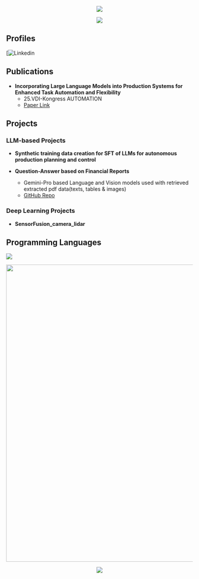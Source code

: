 <!-- 1. waving head-->
<!-- https://github.com/kyechan99/capsule-render -->
<p align="center">
<img src="https://capsule-render.vercel.app/api?type=waving&color=timeGradient&height=300&&section=header&text=HI%20THERE!&fontSize=90&fontAlign=50&fontAlignY=30&desc=I%20am%20Jize!&descAlign=50&descSize=30&descAlignY=60&animation=twinkling">
</p>

<!-- 2. falshing welcome-->
<!-- https://github.com/DenverCoder1/readme-typing-svg -->
<p align="center">
<img src="https://readme-typing-svg.demolab.com?font=Fira Code&size=25&pause=1000&center=true&vCenter=true&random=false&width=600&lines=Welcome+to+my+GitHub+profile+page!" />
</p>

## Profiles
[![Linkedin]()

## Publications
- **Incorporating Large Language Models into Production Systems for Enhanced Task Automation and Flexibility**
  - 25.VDI-Kongress AUTOMATION
  - [Paper Link](https://arxiv.org/abs/2407.08550)

## Projects
### LLM-based Projects
- **Synthetic training data creation for SFT of LLMs for autonomous production planning and control**

- **Question-Answer based on Financial Reports**
  - Gemini-Pro based Language and Vision models used with retrieved extracted pdf data(texts, tables & images)
  - [GitHub Repo]()
 
### Deep Learning Projects
- **SensorFusion_camera_lidar**
  

## Programming Languages
<!-- https://github.com/tandpfun/skill-icons -->
<img align="center" src="https://skillicons.dev/icons?i=py,cpp&theme=light" />
</p>

<!-- contribution graph-->
<!-- https://github.com/Ashutosh00710/github-readme-activity-graph -->
<img width="800" src="https://github-readme-activity-graph.vercel.app/graph?username=Jezer-Zhang&theme=github-compact&hide_border=true&area=true&custom_title=Contribution%20Graph" />
<br/>


 
<!-- https://github.com/kyechan99/capsule-render -->
<p align="center">
<img src="https://capsule-render.vercel.app/api?type=waving&color=timeGradient&height=300&&section=footer&text=THE%20END!&fontSize=90&fontAlign=50&fontAlignY=70&desc=Hope%20your%20program%20is%20bug-free!&descAlign=50&descSize=30&descAlignY=40&animation=twinkling">
</p>

